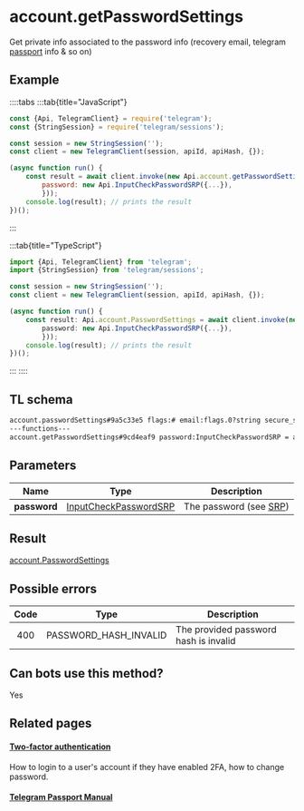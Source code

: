 # account.getPasswordSettings

Get private info associated to the password info (recovery email, telegram [passport](https://core.telegram.org/passport) info & so on)

## Example

::::tabs
:::tab{title="JavaScript"}

```js
const {Api, TelegramClient} = require('telegram');
const {StringSession} = require('telegram/sessions');

const session = new StringSession('');
const client = new TelegramClient(session, apiId, apiHash, {});

(async function run() {
    const result = await client.invoke(new Api.account.getPasswordSettings({
		password: new Api.InputCheckPasswordSRP({...}),
		}));
    console.log(result); // prints the result
})();

```

:::

:::tab{title="TypeScript"}

```ts
import {Api, TelegramClient} from 'telegram';
import {StringSession} from 'telegram/sessions';

const session = new StringSession('');
const client = new TelegramClient(session, apiId, apiHash, {});

(async function run() {
    const result: Api.account.PasswordSettings = await client.invoke(new Api.account.getPasswordSettings({
		password: new Api.InputCheckPasswordSRP({...}),
		}));
    console.log(result); // prints the result
})();

```

:::
::::

## TL schema

```txt
account.passwordSettings#9a5c33e5 flags:# email:flags.0?string secure_settings:flags.1?SecureSecretSettings = account.PasswordSettings;
---functions---
account.getPasswordSettings#9cd4eaf9 password:InputCheckPasswordSRP = account.PasswordSettings;
```

## Parameters

|     Name     | Type                                                                          | Description                                                 |
| :----------: | ----------------------------------------------------------------------------- | ----------------------------------------------------------- |
| **password** | [InputCheckPasswordSRP](https://core.telegram.org/type/InputCheckPasswordSRP) | The password (see [SRP](https://core.telegram.org/api/srp)) |

## Result

[account.PasswordSettings](https://core.telegram.org/type/account.PasswordSettings)

## Possible errors

| Code | Type                  | Description                           |
| :--: | --------------------- | ------------------------------------- |
| 400  | PASSWORD_HASH_INVALID | The provided password hash is invalid |

## Can bots use this method?

Yes

## Related pages

#### [Two-factor authentication](https://core.telegram.org/api/srp)

How to login to a user's account if they have enabled 2FA, how to change password.

#### [Telegram Passport Manual](https://core.telegram.org/passport)
